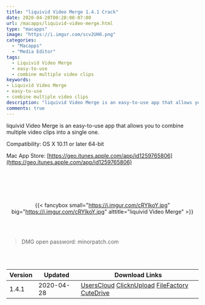```yaml
---
title: "liquivid Video Merge 1.4.1 Crack"
date: 2020-04-28T00:28:08-07:00
url: /macapps/liquivid-video-merge.html
type: "macapps"
image: "https://i.imgur.com/scv2UH6.png"
categories:
  - "Macapps"
  - "Media Editor"
tags:
  - Liquivid Video Merge
  - easy-to-use
  - combine multiple video clips
keywords:
- Liquivid Video Merge
- easy-to-use
- combine multiple video clips
description: "liquivid Video Merge is an easy-to-use app that allows you to combine multiple video clips into a single one"
comments: true
---
```


liquivid Video Merge is an easy-to-use app that allows you to combine multiple video clips into a single one.

Compatibility: OS X 10.11 or later 64-bit

Mac App Store: [https://geo.itunes.apple.com/app/id1259765806](https://geo.itunes.apple.com/app/id1259765806)

<br/>
<br/>
<script async src="https://pagead2.googlesyndication.com/pagead/js/adsbygoogle.js"></script>
<ins class="adsbygoogle"
     style="display:block; text-align:center;"
     data-ad-layout="in-article"
     data-ad-format="fluid"
     data-ad-client="ca-pub-8746275014476192"
     data-ad-slot="5144997159"></ins>
<script>
     (adsbygoogle = window.adsbygoogle || []).push({});
</script>
<br/>
<br/>


<center>

{{< fancybox small="https://i.imgur.com/cRYlkoY.jpg" big="https://i.imgur.com/cRYlkoY.jpg" alttitle="liquivid Video Merge" >}}

</center>

<br/>
<br/>


> DMG open password: minorpatch.com

<br/>

<br/>
<div id="history_version" class="history_version">

| Version | Updated | Download Links |
| ---- | ---- | ---- |
| 1.4.1 | 2020-04-28 | [UsersCloud](https://ouo.io/LDu8AU)   [ClicknUpload](https://ouo.io/uLNxn9)   [FileFactory](https://ouo.io/xmfM30)   [CuteDrive](https://ouo.io/F839D) |

</div>
